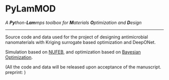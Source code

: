 # PyLamMOD

*A **Py**thon-**Lam**mps toolbox for **M**aterials **O**ptimization and **D**esign*

***

Source code and data used for the project of designing antimicrobial nanomaterials with Kriging surrogate based optimization and DeepONet.

Simulation based on [NUFEB](https://github.com/nufeb/NUFEB), and optimization based on [Bayesian Optimization](https://github.com/hanfengzhai/BayesianOptimization).

(All the code and data will be released upon acceptance of the manuscript. preprint: )
